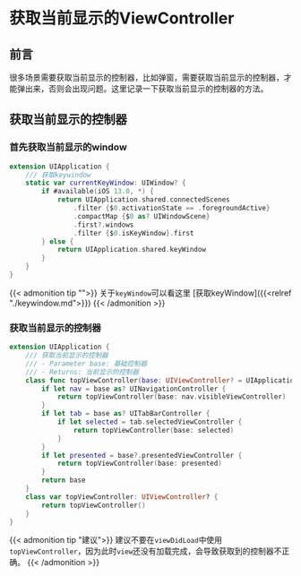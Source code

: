 # 获取当前显示的ViewController

<!--more-->

## 前言
很多场景需要获取当前显示的控制器，比如弹窗，需要获取当前显示的控制器，才能弹出来，否则会出现问题。这里记录一下获取当前显示的控制器的方法。

## 获取当前显示的控制器
### 首先获取当前显示的window

```swift
extension UIApplication {
    /// 获取keywindow
    static var currentKeyWindow: UIWindow? {
        if #available(iOS 13.0, *) {
            return UIApplication.shared.connectedScenes
                .filter {$0.activationState == .foregroundActive}
                .compactMap {$0 as? UIWindowScene}
                .first?.windows
                .filter {$0.isKeyWindow}.first
        } else {
            return UIApplication.shared.keyWindow
        }
    }
}
```
{{< admonition tip "">}}
关于`keyWindow`可以看这里 [获取keyWindow]({{<relref "./keywindow.md">}})
{{< /admonition >}}
### 获取当前显示的控制器
```swift
extension UIApplication {
    /// 获取当前显示的控制器
    /// - Parameter base: 基础控制器
    /// - Returns: 当前显示的控制器
    class func topViewController(base: UIViewController? = UIApplication.currentKeyWindow?.rootViewController) -> UIViewController? {
        if let nav = base as? UINavigationController {
            return topViewController(base: nav.visibleViewController)
        }
        if let tab = base as? UITabBarController {
            if let selected = tab.selectedViewController {
                return topViewController(base: selected)
            }
        }
        if let presented = base?.presentedViewController {
            return topViewController(base: presented)
        }
        return base
    }
    class var topViewController: UIViewController? {
        return topViewController()
    }
}
```
{{< admonition tip "建议">}}
建议不要在`viewDidLoad`中使用`topViewController`，因为此时`view`还没有加载完成，会导致获取到的控制器不正确。
{{< /admonition >}}

